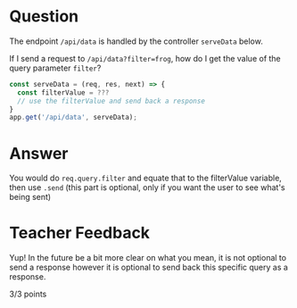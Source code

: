 # Question

The endpoint `/api/data` is handled by the controller `serveData` below.

If I send a request to `/api/data?filter=frog`, how do I get the value of the query parameter `filter`?

```js
const serveData = (req, res, next) => {
  const filterValue = ???
  // use the filterValue and send back a response
}
app.get('/api/data', serveData);
```

# Answer

You would do `req.query.filter` and equate that to the filterValue variable, then use `.send` (this part is optional, only if you want the user to see what's being sent)

# Teacher Feedback

Yup! In the future be a bit more clear on what you mean, it is not optional to send a response however it is optional to send back this specific query as a response. 

3/3 points